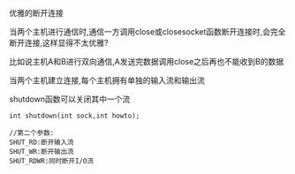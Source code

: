 优雅的断开连接

当两个主机进行通信时,通信一方调用close或closesocket函数断开连接时,会完全断开连接,这样显得不太优雅?

比如说主机A和B进行双向通信,A发送完数据调用close之后再也不能收到B的数据

当两个主机建立连接,每个主机拥有单独的输入流和输出流

shutdown函数可以关闭其中一个流

```
int shutdown(int sock,int howto);

//第二个参数:
SHUT_RD:断开输入流
SHUT_WR:断开输出流
SHUT_RDWR:同时断开I/O流

```

